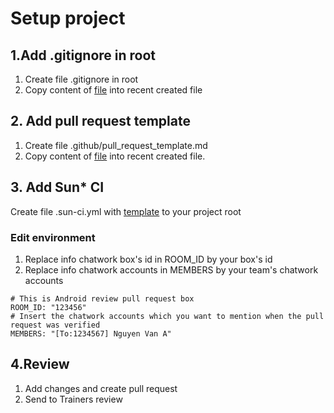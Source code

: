 # Setup project

## 1.Add .gitignore in root
1. Create file .gitignore in root
2. Copy content of [file](https://github.com/framgia/Training-Guideline/blob/master/Android/setup-project/.gitignore) into recent created file

## 2. Add pull request template
1. Create file .github/pull_request_template.md
2. Copy content of [file](https://github.com/framgia/Training-Guideline/blob/master/Android/setup-project/.github/pull_request_template.md) into recent created file.

## 3. Add Sun* CI
Create file .sun-ci.yml with [template](https://github.com/framgia/Training-Guideline/blob/master/Android/setup-project/.sun-ci.yml) to your project root
### Edit environment
1. Replace info chatwork box's id in ROOM_ID by your box's id
2. Replace info chatwork accounts in MEMBERS by your team's chatwork accounts
```
# This is Android review pull request box 
ROOM_ID: "123456"
# Insert the chatwork accounts which you want to mention when the pull request was verified
MEMBERS: "[To:1234567] Nguyen Van A"
```
## 4.Review
1. Add changes and create pull request
2. Send to Trainers review

